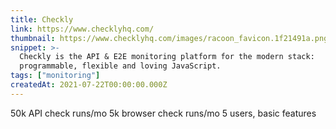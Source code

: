 ```yaml
---
title: Checkly
link: https://www.checklyhq.com/
thumbnail: https://www.checklyhq.com/images/racoon_favicon.1f21491a.png
snippet: >-
  Checkly is the API & E2E monitoring platform for the modern stack:
  programmable, flexible and loving JavaScript.
tags: ["monitoring"]
createdAt: 2021-07-22T00:00:00.000Z
---
```

50k API check runs/mo
5k browser check runs/mo
5 users, basic features